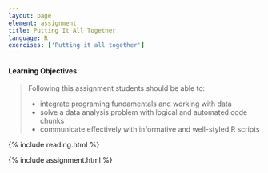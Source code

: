 ```yaml
---
layout: page
element: assignment
title: Putting It All Together
language: R
exercises: ['Putting it all together']
---
```


#### Learning Objectives

> Following this assignment students should be able to:
>
> - integrate programing fundamentals and working with data
> - solve a data analysis problem with logical and automated code chunks
> - communicate effectively with informative and well-styled R scripts

{% include reading.html %}

{% include assignment.html %}
